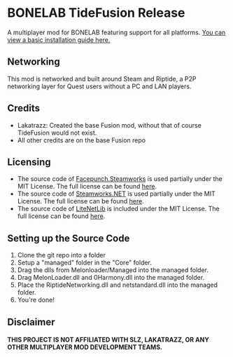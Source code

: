 # BONELAB TideFusion Release
A multiplayer mod for BONELAB featuring support for all platforms.
[You can view a basic installation guide here.](INSTALLATION.md)

## Networking
This mod is networked and built around Steam and Riptide, a P2P networking layer for Quest users without a PC and LAN players.

## Credits
- Lakatrazz: Created the base Fusion mod, without that of course TideFusion would not exist.
- All other credits are on the base Fusion repo

## Licensing
- The source code of [Facepunch.Steamworks](https://github.com/Facepunch/Facepunch.Steamworks) is used partially under the MIT License. The full license can be found [here](https://github.com/Facepunch/Facepunch.Steamworks/blob/master/LICENSE).
- The source code of [Steamworks.NET](https://github.com/rlabrecque/Steamworks.NET) is used partially under the MIT License. The full license can be found [here](https://github.com/rlabrecque/Steamworks.NET/blob/master/LICENSE.txt).
- The source code of [LiteNetLib](https://github.com/RevenantX/LiteNetLib) is included under the MIT License. The full license can be found [here](https://github.com/RevenantX/LiteNetLib/blob/master/LICENSE.txt).

## Setting up the Source Code
1. Clone the git repo into a folder
2. Setup a "managed" folder in the "Core" folder.
3. Drag the dlls from Melonloader/Managed into the managed folder.
4. Drag MelonLoader.dll and 0Harmony.dll into the managed folder.
5. Place the RiptideNetworking.dll and netstandard.dll into the managed folder.
6. You're done!

## Disclaimer

#### THIS PROJECT IS NOT AFFILIATED WITH SLZ, LAKATRAZZ, OR ANY OTHER MULTIPLAYER MOD DEVELOPMENT TEAMS.
